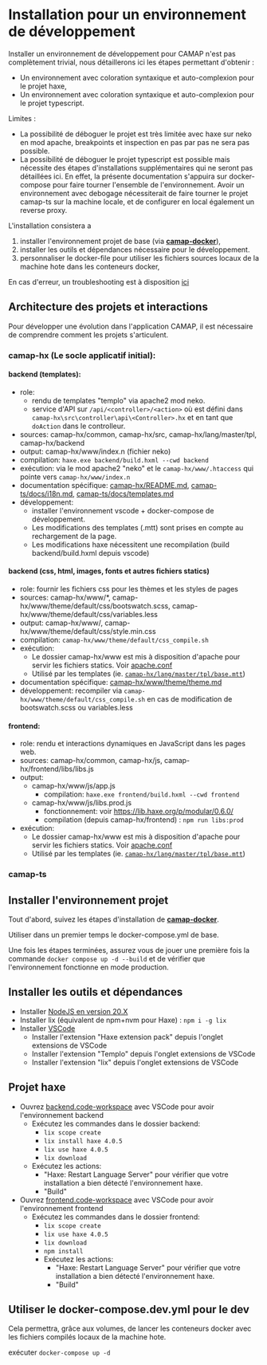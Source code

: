 # Installation pour un environnement de développement

Installer un environnement de développement pour CAMAP n'est pas complètement trivial,
nous détaillerons ici les étapes permettant d'obtenir :
- Un environnement avec coloration syntaxique et auto-complexion pour le projet haxe,
- Un environnement avec coloration syntaxique et auto-complexion pour le projet typescript.

Limites :
- La possibilité de déboguer le projet est très limitée avec haxe sur neko en mod apache,
  breakpoints et inspection en pas par pas ne sera pas possible.
- La possibilité de déboguer le projet typescript est possible mais nécessite des étapes d'installations supplémentaires qui ne seront pas détaillées ici. En effet, la présente documentation s'appuira sur docker-compose pour faire tourner l'ensemble de l'environnement. Avoir un environnement avec debogage nécessiterait de faire tourner le projet camap-ts sur la machine locale, et de configurer en local également un reverse proxy.

L'installation consistera a
1. installer l'environnement projet de base (via [**camap-docker**](https://github.com/CAMAP-APP/camap-docker)),
2. installer les outils et dépendances nécessaire pour le développement.
3. personnaliser le docker-file pour utiliser les fichiers sources locaux de la machine hote dans les conteneurs docker,

En cas d'erreur, un troubleshooting est à disposition [ici](./troubleshooting.md)

## Architecture des projets et interactions

Pour développer une évolution dans l'application CAMAP, il est nécessaire de comprendre comment les projets s'articulent.

### camap-hx (Le socle applicatif initial):

#### backend (templates):
- role: 
  - rendu de templates "templo" via apache2 mod neko.
  - service d'API sur `/api/<controller>/<action>` où <controller> est défini dans `camap-hx\src\controller\api\<Controller>.hx` et <action> en tant que `doAction` dans le controlleur.
- sources: camap-hx/common, camap-hx/src, camap-hx/lang/master/tpl, camap-hx/backend
- output: camap-hx/www/index.n (fichier neko)
- compilation: `haxe.exe backend/build.hxml --cwd backend`
- exécution: via le mod apache2 "neko" et le `camap-hx/www/.htaccess` qui pointe vers `camap-hx/www/index.n`
- documentation spécifique: [camap-hx/README.md](../../camap-hx/README.md), [camap-ts/docs/i18n.md](./i18n.md), [camap-ts/docs/templates.md](./templates.md)
- développement: 
  - installer l'environnement vscode + docker-compose de développement.
  - Les modifications des templates (.mtt) sont prises en compte au rechargement de la page.
  - Les modifications haxe nécessitent une recompilation (build backend/build.hxml depuis vscode)

#### backend (css, html, images, fonts et autres fichiers statics)
- role: fournir les fichiers css pour les thèmes et les styles de pages
- sources: camap-hx/www/*, camap-hx/www/theme/default/css/bootswatch.scss, camap-hx/www/theme/default/css/variables.less
- output: camap-hx/www/, camap-hx/www/theme/default/css/style.min.css
- compilation: `camap-hx/www/theme/default/css_compile.sh`
- exécution: 
  - Le dossier camap-hx/www est mis à disposition d'apache pour servir les fichiers statics. Voir [apache.conf](../../camap-hx/apache.conf)
  - Utilisé par les templates (ie. [`camap-hx/lang/master/tpl/base.mtt`](../../camap-hx/lang/master/tpl/base.mtt))
- documentation spécifique: [camap-hx/www/theme/theme.md](../../camap-hx/www/theme/theme.md)
- développement: recompiler via `camap-hx/www/theme/default/css_compile.sh` en cas de modification de bootswatch.scss ou variables.less

#### frontend:
- role: rendu et interactions dynamiques en JavaScript dans les pages web.
- sources: camap-hx/common, camap-hx/js, camap-hx/frontend/libs/libs.js
- output: 
  - camap-hx/www/js/app.js
    - compilation:  `haxe.exe frontend/build.hxml --cwd frontend` 
  - camap-hx/www/js/libs.prod.js
    - fonctionnement: voir https://lib.haxe.org/p/modular/0.6.0/
    - compilation (depuis camap-hx/frontend) : `npm run libs:prod`
- exécution: 
  - Le dossier camap-hx/www est mis à disposition d'apache pour servir les fichiers statics. Voir [apache.conf](../../camap-hx/apache.conf)
  - Utilisé par les templates (ie. [`camap-hx/lang/master/tpl/base.mtt`](../../camap-hx/lang/master/tpl/base.mtt))

### camap-ts

## Installer l'environnement projet

Tout d'abord, suivez les étapes d'installation de [**camap-docker**](https://github.com/CAMAP-APP/camap-docker).

Utiliser dans un premier temps le docker-compose.yml de base.

Une fois les étapes terminées, assurez vous de jouer une première fois la commande `docker compose up -d --build` et de vérifier que l'environnement fonctionne en mode production.

## Installer les outils et dépendances

- Installer [NodeJS en version 20.X](https://nodejs.org/)
- Installer lix (équivalent de npm+nvm pour Haxe) : `npm i -g lix`
- Installer [VSCode](https://code.visualstudio.com/)
  - Installer l'extension "Haxe extension pack" depuis l'onglet extensions de VSCode
  - Installer l'extension "Templo" depuis l'onglet extensions de VSCode
  - Installer l'extension "lix" depuis l'onglet extensions de VSCode

## Projet haxe

- Ouvrez [backend.code-workspace](../../camap-hx/backend/backend.code-workspace) avec VSCode pour avoir l'environnement backend
  - Exécutez les commandes dans le dossier backend:
    - `lix scope create`
    - `lix install haxe 4.0.5`
    - `lix use haxe 4.0.5`
    - `lix download`
  - Exécutez les actions:
    - "Haxe: Restart Language Server" pour vérifier que votre installation a bien détecté l'environnement haxe.
    - "Build"
- Ouvrez [frontend.code-workspace](../../camap-hx/frontend/frontend.code-workspace) avec VSCode pour avoir l'environnement frontend
  - Exécutez les commandes dans le dossier frontend:
    - `lix scope create`
    - `lix use haxe 4.0.5`
    - `lix download`
    - `npm install`
	- Exécutez les actions:
		- "Haxe: Restart Language Server" pour vérifier que votre installation a bien détecté l'environnement haxe.
		- "Build"

## Utiliser le docker-compose.dev.yml pour le dev

Cela permettra, grâce aux volumes, de lancer les conteneurs docker avec les fichiers compilés locaux de la machine hote.

exécuter ```docker-compose up -d```